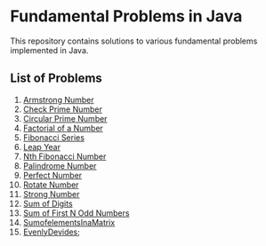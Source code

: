 
# Fundamental Problems in Java

This repository contains solutions to various fundamental problems implemented in Java.

## List of Problems

1. [Armstrong Number](https://www.geeksforgeeks.org/program-for-armstrong-numbers/)
2. [Check Prime Number](https://www.geeksforgeeks.org/java-program-to-check-if-a-number-is-prime-or-not/)
3. [Circular Prime Number](https://www.geeksforgeeks.org/problems/circular-prime-number0230/0)
4. [Factorial of a Number](https://www.geeksforgeeks.org/java-program-for-factorial-of-a-number/)
5. [Fibonacci Series](https://www.geeksforgeeks.org/program-for-nth-fibonacci-number/)
6. [Leap Year](https://www.geeksforgeeks.org/program-check-given-year-leap-year/)
7. [Nth Fibonacci Number](https://www.geeksforgeeks.org/program-for-nth-fibonacci-number/)
8. [Palindrome Number](https://www.geeksforgeeks.org/check-if-a-number-is-palindrome/)
9. [Perfect Number](https://www.geeksforgeeks.org/perfect-number/)
10. [Rotate Number](https://www.geeksforgeeks.org/generate-all-rotations-of-a-number/)
11. [Strong Number](https://www.geeksforgeeks.org/program-to-check-strong-number/)
12. [Sum of Digits](https://www.geeksforgeeks.org/program-for-sum-of-the-digits-of-a-given-number/)
13. [Sum of First N Odd Numbers](https://www.geeksforgeeks.org/sum-of-odd-numbers/)
14. [SumofelementsInaMatrix](https://www.geeksforgeeks.org/find-sum-of-all-matrix-elements/)
15. [EvenlyDevides](https://www.geeksforgeeks.org/problems/count-digits5716/1?page=1&difficulty=School&sortBy=submissions);